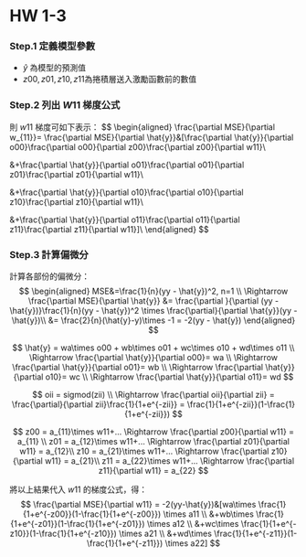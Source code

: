# HW 1-3

### Step.1 定義模型參數

+ $\hat{y}$ 為模型的預測值
+ $z00, z01, z10, z11$為捲積層送入激勵函數前的數值

### Step.2 列出 $W11$ 梯度公式

則 $w11$ 梯度可如下表示：
$$
\begin{aligned}
\frac{\partial MSE}{\partial w_{11}}= \frac{\partial MSE}{\partial \hat{y}}&[\frac{\partial \hat{y}}{\partial o00}\frac{\partial o00}{\partial z00}\frac{\partial z00}{\partial w11}\\

&+\frac{\partial \hat{y}}{\partial o01}\frac{\partial o01}{\partial z01}\frac{\partial z01}{\partial w11}\\

&+\frac{\partial \hat{y}}{\partial o10}\frac{\partial o10}{\partial z10}\frac{\partial z10}{\partial w11}\\

&+\frac{\partial \hat{y}}{\partial o11}\frac{\partial o11}{\partial z11}\frac{\partial z11}{\partial w11}]\\
\end{aligned}
$$

### Step.3 計算偏微分

計算各部份的偏微分：
$$
\begin{aligned}
MSE&=\frac{1}{n}(yy - \hat{y})^2, n=1 \\
\Rightarrow \frac{\partial MSE}{\partial \hat{y}}
&= \frac{\partial }{\partial (yy - \hat{y})}\frac{1}{n}(yy - \hat{y})^2 \times \frac{\partial}{\partial \hat{y}}(yy - \hat{y})\\
&= \frac{2}{n}(\hat{y}-y)\times -1 = -2(yy - \hat{y})
\end{aligned}
$$


$$
\hat{y} = wa\times o00 + wb\times o01 + wc\times o10 + wd\times o11 \\
\Rightarrow \frac{\partial \hat{y}}{\partial o00}= wa \\
\Rightarrow \frac{\partial \hat{y}}{\partial o01}= wb \\
\Rightarrow \frac{\partial \hat{y}}{\partial o10}= wc \\
\Rightarrow \frac{\partial \hat{y}}{\partial o11}= wd
$$

$$
oii = sigmod(zii) \\
\Rightarrow \frac{\partial oii}{\partial zii} = \frac{\partial}{\partial zii}\frac{1}{1+e^{-zii}} = \frac{1}{1+e^{-zii}}(1-\frac{1}{1+e^{-zii}})
$$


$$
z00 = a_{11}\times w11+... \Rightarrow \frac{\partial z00}{\partial w11} = a_{11} \\
z01 = a_{12}\times w11+... \Rightarrow \frac{\partial z01}{\partial w11} = a_{12}\\
z10 = a_{21}\times w11+... \Rightarrow \frac{\partial z10}{\partial w11} = a_{21}\\
z11 = a_{22}\times w11+... \Rightarrow \frac{\partial z11}{\partial w11} = a_{22}
$$

將以上結果代入 $w11$ 的梯度公式，得：
$$
\frac{\partial MSE}{\partial w11} = -2(yy-\hat{y})&[wa\times \frac{1}{1+e^{-z00}}(1-\frac{1}{1+e^{-z00}}) \times a11 \\
&+wb\times \frac{1}{1+e^{-z01}}(1-\frac{1}{1+e^{-z01}}) \times a12 \\
&+wc\times \frac{1}{1+e^{-z10}}(1-\frac{1}{1+e^{-z10}}) \times a21 \\
&+wd\times \frac{1}{1+e^{-z11}}(1-\frac{1}{1+e^{-z11}}) \times a22]
$$
